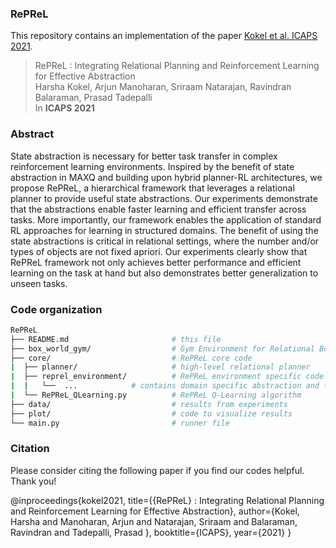 ### RePReL 

This repository contains an implementation of the paper [Kokel et al. ICAPS 2021]().

> RePReL : Integrating Relational Planning and Reinforcement Learning for Effective Abstraction  
Harsha Kokel, Arjun Manoharan, Sriraam Natarajan, Ravindran Balaraman, Prasad Tadepalli  
In **ICAPS 2021**

### Abstract

State abstraction is necessary for better task transfer in complex reinforcement learning environments. Inspired by the benefit of state abstraction in MAXQ and building upon hybrid planner-RL architectures, we propose RePReL, a hierarchical framework that leverages a relational planner to provide useful state abstractions. Our experiments demonstrate that the abstractions enable faster learning and efficient transfer across tasks. More importantly, our framework enables the application of standard RL approaches for learning in structured domains. The benefit of using the state abstractions is critical in relational settings, where the number and/or types of objects are not fixed apriori. Our experiments clearly show that RePReL framework not only achieves better performance and efficient learning on the task at hand but also demonstrates better generalization to unseen tasks.


### Code organization

```bash
RePReL
├── README.md                       # this file
├── box_world_gym/                  # Gym Environment for Relational Box World domain
├── core/                           # RePReL core code
|  ├── planner/                     # high-level relational planner 
|  ├── reprel_environment/          # RePReL environment specific code
|  |   └──  ...            # contains domain specific abstraction and termination code.
|  └── RePReL_QLearning.py          # RePReL Q-Learning algorithm 
├── data/                           # results from experiments
├── plot/                           # code to visualize results
└── main.py                         # runner file
```

### Citation


Please consider citing the following paper if you find our codes helpful. Thank you!

@inproceedings{kokel2021,
title={{RePReL} : Integrating Relational Planning and Reinforcement Learning for Effective Abstraction},
author={Kokel, Harsha and Manoharan, Arjun and Natarajan, Sriraam and Balaraman, Ravindran and Tadepalli, Prasad  },
booktitle={ICAPS},
year={2021}
}



